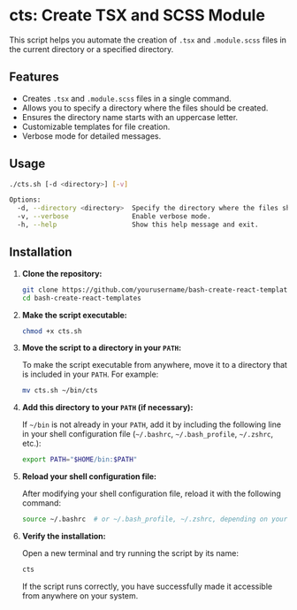 # cts: Create TSX and SCSS Module

This script helps you automate the creation of `.tsx` and `.module.scss` files in the current directory or a specified directory.

## Features

-   Creates `.tsx` and `.module.scss` files in a single command.
-   Allows you to specify a directory where the files should be created.
-   Ensures the directory name starts with an uppercase letter.
-   Customizable templates for file creation.
-   Verbose mode for detailed messages.

## Usage

```bash
./cts.sh [-d <directory>] [-v]

Options:
  -d, --directory <directory>  Specify the directory where the files should be created.
  -v, --verbose                Enable verbose mode.
  -h, --help                   Show this help message and exit.
```

## Installation

1. **Clone the repository:**

    ```bash
    git clone https://github.com/yourusername/bash-create-react-templates.git
    cd bash-create-react-templates
    ```

2. **Make the script executable:**

    ```bash
    chmod +x cts.sh
    ```

3. **Move the script to a directory in your `PATH`:**

    To make the script executable from anywhere, move it to a directory that is included in your `PATH`. For example:

    ```bash
    mv cts.sh ~/bin/cts
    ```

4. **Add this directory to your `PATH` (if necessary):**

    If `~/bin` is not already in your `PATH`, add it by including the following line in your shell configuration file (`~/.bashrc`, `~/.bash_profile`, `~/.zshrc`, etc.):

    ```bash
    export PATH="$HOME/bin:$PATH"
    ```

5. **Reload your shell configuration file:**

    After modifying your shell configuration file, reload it with the following command:

    ```bash
    source ~/.bashrc  # or ~/.bash_profile, ~/.zshrc, depending on your shell
    ```

6. **Verify the installation:**

    Open a new terminal and try running the script by its name:

    ```bash
    cts
    ```

    If the script runs correctly, you have successfully made it accessible from anywhere on your system.

